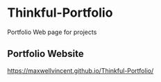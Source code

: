 # Thinkful-Portfolio
Portfolio Web page for projects

## Portfolio Website
https://maxwellvincent.github.io/Thinkful-Portfolio/
